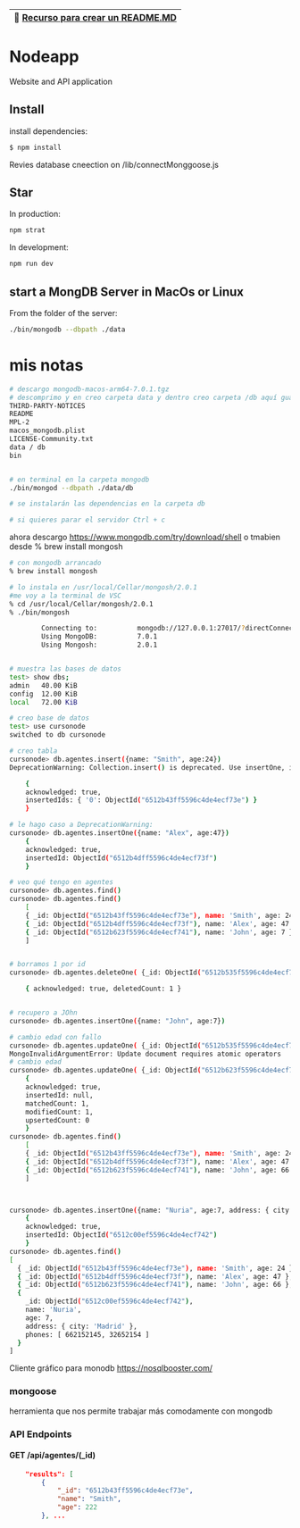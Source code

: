 | :key:  [Recurso para crear un README.MD](https://www.readme.so) |
| --- |


# Nodeapp

Website and API application

## Install

install dependencies:

```sh
$ npm install
```

Revies database cneection on /lib/connectMonggoose.js


## Star 

In production:


```sh
npm strat
````


In development:

```sh
npm run dev
````


## start a MongDB Server in MacOs or Linux

From the folder of the server:

```sh
./bin/mongodb --dbpath ./data
```




# mis notas

```bash
# descargo mongodb-macos-arm64-7.0.1.tgz
# descomprimo y en creo carpeta data y dentro creo carpeta /db aquí guardaremos los ficeros 
THIRD-PARTY-NOTICES
README
MPL-2
macos_mongodb.plist
LICENSE-Community.txt
data / db
bin


# en terminal en la carpeta mongodb
./bin/mongod --dbpath ./data/db

# se instalarán las dependencias en la carpeta db

# si quieres parar el servidor Ctrl + c
```

ahora descargo https://www.mongodb.com/try/download/shell
o tmabien desde % brew install mongosh

```bash
# con mongodb arrancado
% brew install mongosh

# lo instala en /usr/local/Cellar/mongosh/2.0.1
#me voy a la terminal de VSC
% cd /usr/local/Cellar/mongosh/2.0.1
% ./bin/mongosh

        Connecting to:          mongodb://127.0.0.1:27017/?directConnection=true&serverSelectionTimeoutMS=2000&appName=mongosh+2.0.1
        Using MongoDB:          7.0.1
        Using Mongosh:          2.0.1


# muestra las bases de datos
test> show dbs;
admin   40.00 KiB
config  12.00 KiB
local   72.00 KiB

# creo base de datos
test> use cursonode
switched to db cursonode

# creo tabla
cursonode> db.agentes.insert({name: "Smith", age:24})
DeprecationWarning: Collection.insert() is deprecated. Use insertOne, insertMany, or bulkWrite.

    {
    acknowledged: true,
    insertedIds: { '0': ObjectId("6512b43ff5596c4de4ecf73e") }
    }

# le hago caso a DeprecationWarning:
cursonode> db.agentes.insertOne({name: "Alex", age:47})
    {
    acknowledged: true,
    insertedId: ObjectId("6512b4dff5596c4de4ecf73f")
    }

# veo qué tengo en agentes
cursonode> db.agentes.find()
cursonode> db.agentes.find()
    [
    { _id: ObjectId("6512b43ff5596c4de4ecf73e"), name: 'Smith', age: 24 },
    { _id: ObjectId("6512b4dff5596c4de4ecf73f"), name: 'Alex', age: 47 },
    { _id: ObjectId("6512b623f5596c4de4ecf741"), name: 'John', age: 7 }
    ]


# borramos 1 por id
cursonode> db.agentes.deleteOne( {_id: ObjectId("6512b535f5596c4de4ecf740")}  )

    { acknowledged: true, deletedCount: 1 }


# recupero a JOhn
cursonode> db.agentes.insertOne({name: "John", age:7})

# cambio edad con fallo
cursonode> db.agentes.updateOne( {_id: ObjectId("6512b535f5596c4de4ecf740")}, {age:66}  )
MongoInvalidArgumentError: Update document requires atomic operators
# cambio edad
cursonode> db.agentes.updateOne( {_id: ObjectId("6512b623f5596c4de4ecf741")}, { $set: {age:66} }  )
    {
    acknowledged: true,
    insertedId: null,
    matchedCount: 1,
    modifiedCount: 1,
    upsertedCount: 0
    }
cursonode> db.agentes.find()
    [
    { _id: ObjectId("6512b43ff5596c4de4ecf73e"), name: 'Smith', age: 24 },
    { _id: ObjectId("6512b4dff5596c4de4ecf73f"), name: 'Alex', age: 47 },
    { _id: ObjectId("6512b623f5596c4de4ecf741"), name: 'John', age: 66 }
    ]



cursonode> db.agentes.insertOne({name: "Nuria", age:7, address: { city: "Madrid" }, phones: [662152145, 32652154]})
    {
    acknowledged: true,
    insertedId: ObjectId("6512c00ef5596c4de4ecf742")
    }
cursonode> db.agentes.find()
[
  { _id: ObjectId("6512b43ff5596c4de4ecf73e"), name: 'Smith', age: 24 },
  { _id: ObjectId("6512b4dff5596c4de4ecf73f"), name: 'Alex', age: 47 },
  { _id: ObjectId("6512b623f5596c4de4ecf741"), name: 'John', age: 66 },
  {
    _id: ObjectId("6512c00ef5596c4de4ecf742"),
    name: 'Nuria',
    age: 7,
    address: { city: 'Madrid' },
    phones: [ 662152145, 32652154 ]
  }
]

```

Cliente gráfico para monodb https://nosqlbooster.com/ 


### mongoose

herramienta que nos permite trabajar más comodamente con mongodb



### API Endpoints

#### GET /api/agentes/(_id)
```json
    "results": [
        {
            "_id": "6512b43ff5596c4de4ecf73e",
            "name": "Smith",
            "age": 222
        }, ...
```



